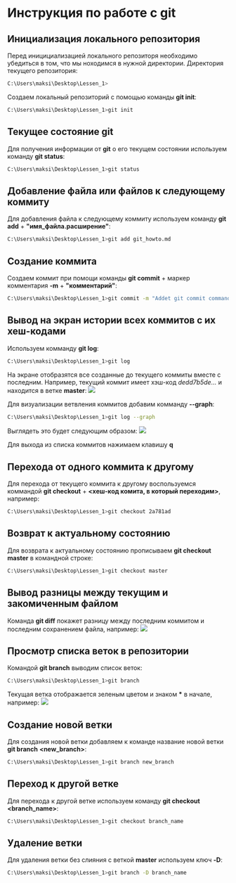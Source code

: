 # Инструкция по работе с git

## Инициализация локального репозитория
Перед иницициализацией локального репозиторя необходимо убедиться в том, что мы ноходимся в нужной директории. Директория текущего репозитория:
```sh
C:\Users\maksi\Desktop\Lessen_1>
``` 
Создаем локальный репозиторий с помощью команды **git init**:
```sh
C:\Users\maksi\Desktop\Lessen_1>git init
``` 
## Текущее состояние git
Для получения информации от **git** о его текущем состоянии используем команду **git status**:
```sh
C:\Users\maksi\Desktop\Lessen_1>git status
```
## Добавление файла или файлов к следующему коммиту
Для добавления файла к следующему коммиту используем команду **git add** + __"имя_файла.расширение"__:
```sh
C:\Users\maksi\Desktop\Lessen_1>git add git_howto.md
```
## Создание коммита
Создаем коммит при помощи команды **git commit** + маркер комментария **-m** + __"комментарий"__:
```sh
C:\Users\maksi\Desktop\Lessen_1>git commit -m "Addet git commit command"
```
## Вывод на экран истории всех коммитов с их хеш-кодами
Используем комманду **git log**:
```sh
C:\Users\maksi\Desktop\Lessen_1>git log
```
На экране отобразятся все созданные до текущего коммиты вместе с последним. Например, текущий коммит имеет хэш-код *dedd7b5de...* и находится в ветке **master**:
![](git_log.jpg)

Для визуализации ветвления коммитов добавим комманду **--graph**:
```sh
C:\Users\maksi\Desktop\Lessen_1>git log --graph
```
Выглядеть это будет следующим образом:
![](git_log_--graph.JPG)

Для выхода из списка коммитов нажимаем клавишу **q**
## Перехода от одного коммита к другому
Для перехода от текущего коммита к другому воспользуемся коммандой **git checkout** + __<хеш-код комита, в который переходим>__, например:
```sh
C:\Users\maksi\Desktop\Lessen_1>git checkout 2a781ad
```
## Возврат к актуальному состоянию
Для возврата к актуальному состоянию прописываем **git checkout master** в командной строке:
```sh
C:\Users\maksi\Desktop\Lessen_1>git checkout master
```
## Вывод разницы между текущим и закомиченным файлом
Команда **git diff** покажет разницу между последним коммитом и последним сохранением файла, например:
![](git_diff.jpg)


## Просмотр списка веток в репозитории
Командой **git branch** выводим список веток:
```sh
C:\Users\maksi\Desktop\Lessen_1>git branch
```
Текущая ветка отображается зеленым цветом и знаком __*__ в начале, например:
![](git_branch.jpg)

## Создание новой ветки
Для создания новой ветки добавляем к команде название новой ветки **git branch** __<new_branch>__:
```sh
C:\Users\maksi\Desktop\Lessen_1>git branch new_branch
```

## Переход к другой ветке
Для перехода к другой ветке используем команду **git checkout** __<branch_name>__:
```sh
C:\Users\maksi\Desktop\Lessen_1>git checkout branch_name
```

## Удаление ветки
Для удаления ветки без слияния с веткой **master** используем ключ __-D__:
```sh
C:\Users\maksi\Desktop\Lessen_1>git branch -D branch_name
```
